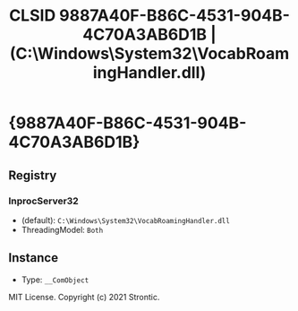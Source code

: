 ﻿---
title: "CLSID 9887A40F-B86C-4531-904B-4C70A3AB6D1B | (C:\\Windows\\System32\\VocabRoamingHandler.dll)"
excerpt: What is COM-Object CLSID 9887A40F-B86C-4531-904B-4C70A3AB6D1B?
---

# {9887A40F-B86C-4531-904B-4C70A3AB6D1B}


## Registry


### InprocServer32

* (default): `C:\Windows\System32\VocabRoamingHandler.dll`
* ThreadingModel: `Both`

## Instance

* Type: `__ComObject`

MIT License. Copyright (c) 2021 Strontic.


